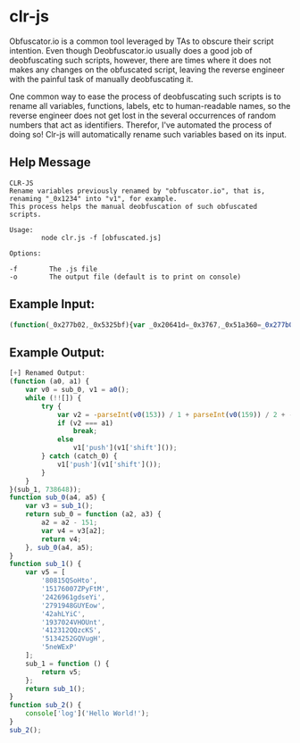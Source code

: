 # clr-js
Obfuscator.io is a common tool leveraged by TAs to obscure their script intention. Even though Deobfuscator.io usually does a good job of deobfuscating such scripts, however, there are times where it does not makes any changes on the obfuscated script, leaving the reverse engineer with the painful task of manually deobfuscating it.

One common way to ease the process of deobfuscating such scripts is to rename all variables, functions, labels, etc to human-readable names, so the reverse engineer does not get lost in the several occurrences of random numbers that act as identifiers. Therefor, I've automated the process of doing so! Clr-js will automatically rename such variables based on its input.

## Help Message
```
CLR-JS
Rename variables previously renamed by "obfuscator.io", that is, renaming "_0x1234" into "v1", for example.
This process helps the manual deobfuscation of such obfuscated scripts.

Usage:
        node clr.js -f [obfuscated.js]

Options:

-f        The .js file
-o        The output file (default is to print on console)
```

## Example Input:

```js
(function(_0x277b02,_0x5325bf){var _0x20641d=_0x3767,_0x51a360=_0x277b02();while(!![]){try{var _0x3ac10b=-parseInt(_0x20641d(0x99))/0x1+parseInt(_0x20641d(0x9f))/0x2+-parseInt(_0x20641d(0x9e))/0x3+parseInt(_0x20641d(0x9a))/0x4*(-parseInt(_0x20641d(0x9b))/0x5)+-parseInt(_0x20641d(0x97))/0x6*(parseInt(_0x20641d(0x9c))/0x7)+parseInt(_0x20641d(0x98))/0x8+parseInt(_0x20641d(0x9d))/0x9;if(_0x3ac10b===_0x5325bf)break;else _0x51a360['push'](_0x51a360['shift']());}catch(_0x3e44b9){_0x51a360['push'](_0x51a360['shift']());}}}(_0x58b6,0xb4558));function _0x3767(_0xec6f54,_0x408e06){var _0x58b69d=_0x58b6();return _0x3767=function(_0x376719,_0x2340ee){_0x376719=_0x376719-0x97;var _0x538761=_0x58b69d[_0x376719];return _0x538761;},_0x3767(_0xec6f54,_0x408e06);}function _0x58b6(){var _0x491a30=['80815QSoHto','15176007ZPyFtM','2426961gdseYi','2791948GUYEow','42ahLYiC','1937024VHOUnt','412312QQzcKS','5134252GQVugH','5neWExP'];_0x58b6=function(){return _0x491a30;};return _0x58b6();}function hi(){console['log']('Hello\x20World!');}hi();
```

## Example Output:

```js
[+] Renamed Output:
(function (a0, a1) {
    var v0 = sub_0, v1 = a0();
    while (!![]) {
        try {
            var v2 = -parseInt(v0(153)) / 1 + parseInt(v0(159)) / 2 + -parseInt(v0(158)) / 3 + parseInt(v0(154)) / 4 * (-parseInt(v0(155)) / 5) + -parseInt(v0(151)) / 6 * (parseInt(v0(156)) / 7) + parseInt(v0(152)) / 8 + parseInt(v0(157)) / 9;
            if (v2 === a1)
                break;
            else
                v1['push'](v1['shift']());
        } catch (catch_0) {
            v1['push'](v1['shift']());
        }
    }
}(sub_1, 738648));
function sub_0(a4, a5) {
    var v3 = sub_1();
    return sub_0 = function (a2, a3) {
        a2 = a2 - 151;
        var v4 = v3[a2];
        return v4;
    }, sub_0(a4, a5);
}
function sub_1() {
    var v5 = [
        '80815QSoHto',
        '15176007ZPyFtM',
        '2426961gdseYi',
        '2791948GUYEow',
        '42ahLYiC',
        '1937024VHOUnt',
        '412312QQzcKS',
        '5134252GQVugH',
        '5neWExP'
    ];
    sub_1 = function () {
        return v5;
    };
    return sub_1();
}
function sub_2() {
    console['log']('Hello World!');
}
sub_2();
```
